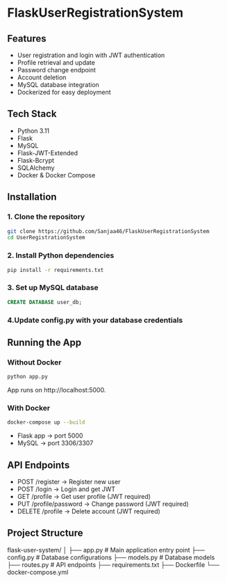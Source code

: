 ﻿# FlaskUserRegistrationSystem

## Features
- User registration and login with JWT authentication
- Profile retrieval and update
- Password change endpoint
- Account deletion
- MySQL database integration
- Dockerized for easy deployment

## Tech Stack
- Python 3.11
- Flask
- MySQL
- Flask-JWT-Extended
- Flask-Bcrypt
- SQLAlchemy
- Docker & Docker Compose

## Installation
### 1. Clone the repository

```bash
git clone https://github.com/Sanjaa46/FlaskUserRegistrationSystem
cd UserRegistrationSystem
```
### 2. Install Python dependencies

```bash
pip install -r requirements.txt
```
### 3. Set up MySQL database

```sql
CREATE DATABASE user_db;
```
### 4.Update config.py with your database credentials

## Running the App
### Without Docker
```bash
python app.py
```
App runs on http://localhost:5000.

### With Docker
```bash
docker-compose up --build
```
- Flask app → port 5000
- MySQL → port 3306/3307

## API Endpoints
- POST /register → Register new user
- POST /login → Login and get JWT
- GET /profile → Get user profile (JWT required)
- PUT /profile/password → Change password (JWT required)
- DELETE /profile → Delete account (JWT required)

## Project Structure

flask-user-system/
│
├── app.py # Main application entry point
├── config.py # Database configurations
├── models.py # Database models
├── routes.py # API endpoints
├── requirements.txt 
├── Dockerfile 
└── docker-compose.yml

